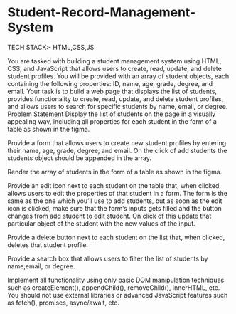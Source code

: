 # Student-Record-Management-System
TECH STACK:- HTML,CSS,JS

You are tasked with building a student management system using HTML, CSS, and JavaScript that allows users to create, read, update, and delete student profiles. You will be provided with an array of student objects, each containing the following properties: ID, name, age, grade, degree, and email.
Your task is to build a web page that displays the list of students, provides functionality to create, read, update, and delete student profiles, and allows users to search for specific students by name, email, or degree.
Problem Statement
Display the list of students on the page in a visually appealing way, including all properties for each student in the form of a table as shown in the figma.

Provide a form that allows users to create new student profiles by entering their name, age, grade, degree, and email. On the click of add students the students object should be appended in the array.

Render the array of students in the form of a table as shown in the figma.

Provide an edit icon next to each student on the table that, when clicked, allows users to edit the properties of that student in a form. The form is the same as the one which you’ll use to add students, but as soon as the edit icon is clicked, make sure that the form’s inputs gets filled and the button changes from add student to edit student. On click of this update that particular object of the student with the new values of the input.

Provide a delete button next to each student on the list that, when clicked, deletes that student profile.

Provide a search box that allows users to filter the list of students by name,email, or degree.

Implement all functionality using only basic DOM manipulation techniques such as createElement(), appendChild(), removeChild(), innerHTML, etc. You should not use external libraries or advanced JavaScript features such as fetch(), promises, async/await, etc.
